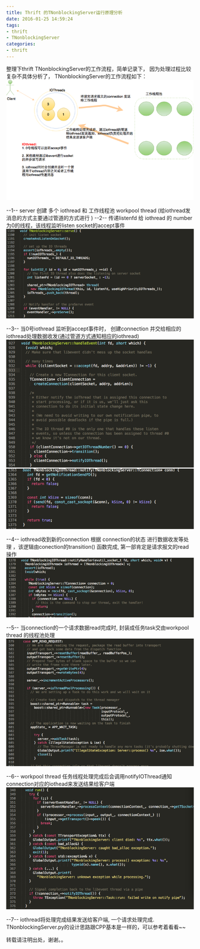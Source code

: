 ```yaml
---
title: Thrift 的TNonblockingServer运行原理分析
date: 2016-01-25 14:59:24
tags:
- thrift
- TNonblockingServer
categories:
- thrift
---
```


整理下thrift TNonblockingServer的工作流程，简单记录下， 因为处理过程比较复杂不具体分析了，
TNonblockingServer的工作流程如下：
![](http://raw.githubusercontent.com/wangxuemin/myblog/master/pic_bak/thrift.png) 

--1-- server 创建 多个 iothread 和  工作线程池 workpool  thread (给iothread发消息的方式主要通过管道的方式进行 )
--2-- 传递listenfd 给 iothread 的 number 为0的线程，该线程监听listen socket的accept事件
![](http://raw.githubusercontent.com/wangxuemin/myblog/master/pic_bak/thrift-2.png) 

--3-- 当0号iothread 监听到accept事件时， 创建connection 并交给相应的iothread处理数据收发(通过管道方式通知相应的iothread)
![](http://raw.githubusercontent.com/wangxuemin/myblog/master/pic_bak/thrift-3.png) 
![](http://raw.githubusercontent.com/wangxuemin/myblog/master/pic_bak/thrift-4.png) 

--4-- iothread收到新的connection 根据 connection的状态 进行数据收发等处理 ，该逻辑由conection的transition()
函数完成, 第一部肯定是请求报文的read操作
![](http://raw.githubusercontent.com/wangxuemin/myblog/master/pic_bak/thrift-5.png) 

--5-- 当connection的一个请求数据read完成时, 封装成任务task交由workpool  thread 的线程池处理
![](http://raw.githubusercontent.com/wangxuemin/myblog/master/pic_bak/thrift-6.png) 

--6-- workpool  thread 任务线程处理完成后会调用notifyIOThread通知connection对应的iothead来发送结果给客户端
![](http://raw.githubusercontent.com/wangxuemin/myblog/master/pic_bak/thrift-7.png) 

--7-- iothread将处理完成结果发送给客户端, 一个请求处理完成.
TNonblockingServer.py的设计思路跟CPP基本是一样的，可以参考着看看~~

转载请注明出处，谢谢。。
